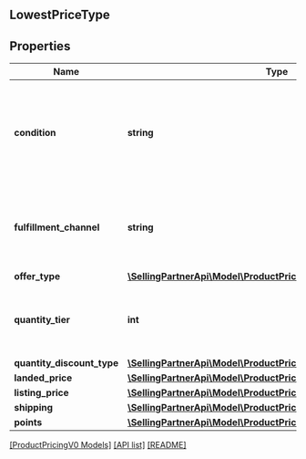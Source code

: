 ## LowestPriceType

## Properties

Name | Type | Description | Notes
------------ | ------------- | ------------- | -------------
**condition** | **string** | Indicates the condition of the item. For example: New, Used, Collectible, Refurbished, or Club. |
**fulfillment_channel** | **string** | Indicates whether the item is fulfilled by Amazon or by the seller. |
**offer_type** | [**\SellingPartnerApi\Model\ProductPricingV0\OfferCustomerType**](OfferCustomerType.md) |  | [optional]
**quantity_tier** | **int** | Indicates at what quantity this price becomes active. | [optional]
**quantity_discount_type** | [**\SellingPartnerApi\Model\ProductPricingV0\QuantityDiscountType**](QuantityDiscountType.md) |  | [optional]
**landed_price** | [**\SellingPartnerApi\Model\ProductPricingV0\MoneyType**](MoneyType.md) |  |
**listing_price** | [**\SellingPartnerApi\Model\ProductPricingV0\MoneyType**](MoneyType.md) |  |
**shipping** | [**\SellingPartnerApi\Model\ProductPricingV0\MoneyType**](MoneyType.md) |  |
**points** | [**\SellingPartnerApi\Model\ProductPricingV0\Points**](Points.md) |  | [optional]

[[ProductPricingV0 Models]](../) [[API list]](../../Api) [[README]](../../../README.md)

